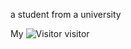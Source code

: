 a student from a university




My ![Visitor](https://profile-counter.glitch.me/zhangyialn/count.svg) visitor
